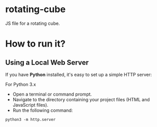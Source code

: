 # rotating-cube
JS file for a rotating cube.
# How to run it?
## Using a Local Web Server
If you have **Python** installed, it's easy to set up a simple HTTP server:

For Python 3.x
- Open a terminal or command prompt.
- Navigate to the directory containing your project files (HTML and JavaScript files).
- Run the following command:
```
python3 -m http.server
```
